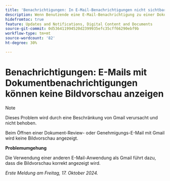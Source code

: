 ```yaml
---
title: 'Benachrichtigungen: In E-Mail-Benachrichtigungen nicht sichtbare Miniaturansichten'
description: Wenn Benutzende eine E-Mail-Benachrichtigung zu einer Dokumentgenehmigung anzeigen, wird die Miniaturansicht des Dokuments nicht in der E-Mail angezeigt.
hidefromtoc: true
feature: Updates and Notifications, Digital Content and Documents
source-git-commit: 0d536411994520d2399935efc35cff66290ebf9b
workflow-type: tm+mt
source-wordcount: '82'
ht-degree: 30%

---
```


# Benachrichtigungen: E-Mails mit Dokumentbenachrichtigungen können keine Bildvorschau anzeigen

>[!NOTE]
>
>Dieses Problem wird durch eine Beschränkung von Gmail verursacht und nicht behoben.

Beim Öffnen einer Dokument-Review- oder Genehmigungs-E-Mail mit Gmail wird keine Bildvorschau angezeigt.

**Problemumgehung**

Die Verwendung einer anderen E-Mail-Anwendung als Gmail führt dazu, dass die Bildvorschau korrekt angezeigt wird.

_Erste Meldung am Freitag, 17. Oktober 2024._

